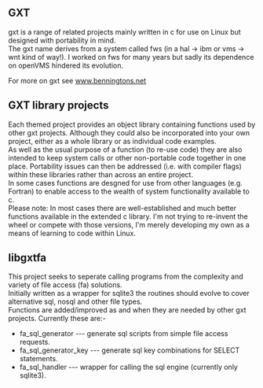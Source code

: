 **GXT**
---
gxt is a range of related projects mainly written in c for use on Linux but designed with portability in mind.  
The gxt name derives from a system called fws (in a hal -> ibm or vms -> wnt kind of way!). I worked on fws for many years but sadly its dependence on openVMS hindered its evolution.  
  
For more on gxt see www.benningtons.net  
  
**GXT library projects**
---
Each themed project provides an object library containing functions used by other gxt projects. Although they could also be incorporated into your own project, either as a whole library or as individual code examples.  
As well as the usual purpose of a function (to re-use code) they are also intended to keep system calls or other non-portable code together in one place. Portability issues can then be addressed (i.e. with compiler flags) within these libraries rather than across an entire project.  
In some cases functions are desgned for use from other languages (e.g. Fortran) to enable access to the wealth of system functionality available to c.  
Please note: In most cases there are well-established and much better functions available in the extended c library. I'm not trying to re-invent the wheel or compete with those versions, I'm merely developing my own as a means of learning to code within Linux.  
  
**libgxtfa**
---
This project seeks to seperate calling programs from the complexity and variety of file access (fa) solutions.  
Initially written as a wrapper for sqlite3 the routines should evolve to cover alternative sql, nosql and other file types.   
Functions are added/improved as and when they are needed by other gxt projects. Currently these are:-  

- fa_sql_generator --- generate sql scripts from simple file access requests.  
- fa_sql_generator_key --- generate sql key combinations for SELECT statements.  
- fa_sql_handler --- wrapper for calling the sql engine (currently only sqlite3).  
